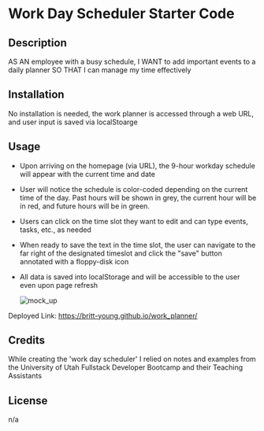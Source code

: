 # Work Day Scheduler Starter Code

## Description
AS AN employee with a busy schedule, I WANT to add important events to a daily planner SO THAT I can manage my time effectively

## Installation
No installation is needed, the work planner is accessed through a web URL, and user input is saved via localStoarge

## Usage
* Upon arriving on the homepage (via URL), the 9-hour workday schedule will appear with the current time and date
* User will notice the schedule is color-coded depending on the current time of the day. Past hours will be shown in grey, the current hour will be in red, and future hours will be in green.
* Users can click on the time slot they want to edit and can type events, tasks, etc., as needed
* When ready to save the text in the time slot, the user can navigate to the far right of the designated timeslot and click the "save" button annotated with a floppy-disk icon
* All data is saved into localStorage and will be accessible to the user even upon page refresh

    ![mock_up](["\Assets\Mock_up_snapshot.png"](https://github.com/britt-young/work_planner/blob/main/Assets/Mock_up_snapshot.png?raw=true))
    
Deployed Link: https://britt-young.github.io/work_planner/

## Credits
While creating the 'work day scheduler' I relied on notes and examples from the University of Utah Fullstack Developer Bootcamp and their Teaching Assistants

## License
n/a
